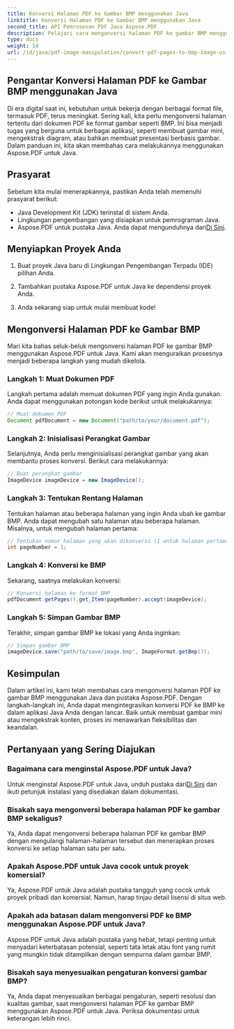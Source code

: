 ```yaml
---
title: Konversi Halaman PDF ke Gambar BMP menggunakan Java
linktitle: Konversi Halaman PDF ke Gambar BMP menggunakan Java
second_title: API Pemrosesan PDF Java Aspose.PDF
description: Pelajari cara mengonversi halaman PDF ke gambar BMP menggunakan Java dengan Aspose.PDF untuk Java. Ikuti panduan langkah demi langkah kami untuk konversi PDF ke BMP yang lancar.
type: docs
weight: 14
url: /id/java/pdf-image-manipulation/convert-pdf-pages-to-bmp-image-using-java/
---
```


## Pengantar Konversi Halaman PDF ke Gambar BMP menggunakan Java

Di era digital saat ini, kebutuhan untuk bekerja dengan berbagai format file, termasuk PDF, terus meningkat. Sering kali, kita perlu mengonversi halaman tertentu dari dokumen PDF ke format gambar seperti BMP. Ini bisa menjadi tugas yang berguna untuk berbagai aplikasi, seperti membuat gambar mini, mengekstrak diagram, atau bahkan membuat presentasi berbasis gambar. Dalam panduan ini, kita akan membahas cara melakukannya menggunakan Aspose.PDF untuk Java.

## Prasyarat

Sebelum kita mulai menerapkannya, pastikan Anda telah memenuhi prasyarat berikut:

- Java Development Kit (JDK) terinstal di sistem Anda.
- Lingkungan pengembangan yang disiapkan untuk pemrograman Java.
-  Aspose.PDF untuk pustaka Java. Anda dapat mengunduhnya dari[Di Sini](https://releases.aspose.com/pdf/java/).

## Menyiapkan Proyek Anda

1. Buat proyek Java baru di Lingkungan Pengembangan Terpadu (IDE) pilihan Anda.

2. Tambahkan pustaka Aspose.PDF untuk Java ke dependensi proyek Anda.

3. Anda sekarang siap untuk mulai membuat kode!

## Mengonversi Halaman PDF ke Gambar BMP

Mari kita bahas seluk-beluk mengonversi halaman PDF ke gambar BMP menggunakan Aspose.PDF untuk Java. Kami akan menguraikan prosesnya menjadi beberapa langkah yang mudah dikelola.

### Langkah 1: Muat Dokumen PDF

Langkah pertama adalah memuat dokumen PDF yang ingin Anda gunakan. Anda dapat menggunakan potongan kode berikut untuk melakukannya:

```java
// Muat dokumen PDF
Document pdfDocument = new Document("path/to/your/document.pdf");
```

### Langkah 2: Inisialisasi Perangkat Gambar

Selanjutnya, Anda perlu menginisialisasi perangkat gambar yang akan membantu proses konversi. Berikut cara melakukannya:

```java
// Buat perangkat gambar
ImageDevice imageDevice = new ImageDevice();
```

### Langkah 3: Tentukan Rentang Halaman

Tentukan halaman atau beberapa halaman yang ingin Anda ubah ke gambar BMP. Anda dapat mengubah satu halaman atau beberapa halaman. Misalnya, untuk mengubah halaman pertama:

```java
// Tentukan nomor halaman yang akan dikonversi (1 untuk halaman pertama)
int pageNumber = 1;
```

### Langkah 4: Konversi ke BMP

Sekarang, saatnya melakukan konversi:

```java
// Konversi halaman ke format BMP
pdfDocument.getPages().get_Item(pageNumber).accept(imageDevice);
```

### Langkah 5: Simpan Gambar BMP

Terakhir, simpan gambar BMP ke lokasi yang Anda inginkan:

```java
// Simpan gambar BMP
imageDevice.save("path/to/save/image.bmp", ImageFormat.getBmp());
```

## Kesimpulan

Dalam artikel ini, kami telah membahas cara mengonversi halaman PDF ke gambar BMP menggunakan Java dan pustaka Aspose.PDF. Dengan langkah-langkah ini, Anda dapat mengintegrasikan konversi PDF ke BMP ke dalam aplikasi Java Anda dengan lancar. Baik untuk membuat gambar mini atau mengekstrak konten, proses ini menawarkan fleksibilitas dan keandalan.

## Pertanyaan yang Sering Diajukan

### Bagaimana cara menginstal Aspose.PDF untuk Java?

 Untuk menginstal Aspose.PDF untuk Java, unduh pustaka dari[Di Sini](https://releases.aspose.com/pdf/java/) dan ikuti petunjuk instalasi yang disediakan dalam dokumentasi.

### Bisakah saya mengonversi beberapa halaman PDF ke gambar BMP sekaligus?

Ya, Anda dapat mengonversi beberapa halaman PDF ke gambar BMP dengan mengulangi halaman-halaman tersebut dan menerapkan proses konversi ke setiap halaman satu per satu.

### Apakah Aspose.PDF untuk Java cocok untuk proyek komersial?

Ya, Aspose.PDF untuk Java adalah pustaka tangguh yang cocok untuk proyek pribadi dan komersial. Namun, harap tinjau detail lisensi di situs web.

### Apakah ada batasan dalam mengonversi PDF ke BMP menggunakan Aspose.PDF untuk Java?

Aspose.PDF untuk Java adalah pustaka yang hebat, tetapi penting untuk menyadari keterbatasan potensial, seperti tata letak atau font yang rumit yang mungkin tidak ditampilkan dengan sempurna dalam gambar BMP.

### Bisakah saya menyesuaikan pengaturan konversi gambar BMP?

Ya, Anda dapat menyesuaikan berbagai pengaturan, seperti resolusi dan kualitas gambar, saat mengonversi halaman PDF ke gambar BMP menggunakan Aspose.PDF untuk Java. Periksa dokumentasi untuk keterangan lebih rinci.